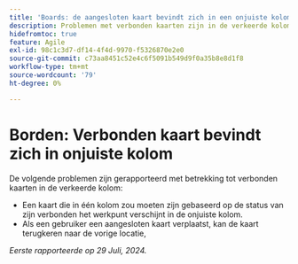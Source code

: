 ```yaml
---
title: 'Boards: de aangesloten kaart bevindt zich in een onjuiste kolom'
description: Problemen met verbonden kaarten zijn in de verkeerde kolom gemeld.
hidefromtoc: true
feature: Agile
exl-id: 98c1c3d7-df14-4f4d-9970-f5326870e2e0
source-git-commit: c73aa8451c52e4c6f5091b549d9f0a35b8e8d1f8
workflow-type: tm+mt
source-wordcount: '79'
ht-degree: 0%

---
```


# Borden: Verbonden kaart bevindt zich in onjuiste kolom

<!--

>[!NOTE]
>
>This issue was fixed on August 15, 2024.

-->

De volgende problemen zijn gerapporteerd met betrekking tot verbonden kaarten in de verkeerde kolom:

* Een kaart die in één kolom zou moeten zijn gebaseerd op de status van zijn verbonden het werkpunt verschijnt in de onjuiste kolom.
* Als een gebruiker een aangesloten kaart verplaatst, kan de kaart terugkeren naar de vorige locatie,

_Eerste rapporteerde op 29 Juli, 2024._
